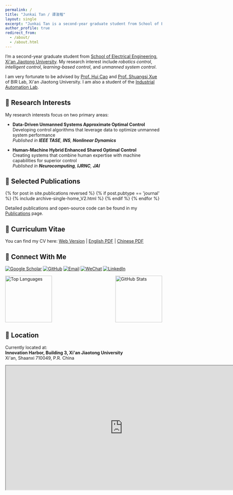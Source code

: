 ```yaml
---
permalink: /
title: "Junkai Tan / 谭浚楷"
layout: single
excerpt: "Junkai Tan is a second-year graduate student from School of Electrical Engineering, Xi'an Jiaotong University. His research interest include robotics control, intelligent control, learning-based control, and unmanned system control."
author_profile: true
redirect_from: 
  - /about/
  - /about.html
---
```



<!-- ## 👨‍💼 About Me | 个人简介 -->
I’m a second-year graduate student from [School of Electrical Engineering](https://ee.xjtu.edu.cn/), [Xi'an Jiaotong University](https://www.xjtu.edu.cn/). My research interest include *robotics control*, *intelligent control*, *learning-based control*, and *unmanned system control*.
<!-- - 🌐 Personal Website: [tanjunkai2001.github.io](https://tanjunkai2001.github.io) -->

I am very fortunate to be advised by [Prof. Hui Cao](http://gr.xjtu.edu.cn/en/web/huicao) and [Prof. Shuangsi Xue](https://gr.xjtu.edu.cn/en/web/xssxjtu) of BIR Lab, Xi'an Jiaotong University. I am also a student of the [Industrial Automation Lab](https://ee.xjtu.edu.cn/szdw/bssds/gyzdhjys.htm).

## 🔬 Research Interests
My research interests focus on two primary areas:

- **Data-Driven Unmanned Systems Approximate Optimal Control**  
  Developing control algorithms that leverage data to optimize unmanned system performance  
  *Published in **IEEE TASE**, **INS**, **Nonlinear Dynamics***

- **Human-Machine Hybrid Enhanced Shared Optimal Control**  
  Creating systems that combine human expertise with machine capabilities for superior control  
  *Published in **Neurocomputing**, **IJRNC**, **JAI***

<!-- ## 💻 Core Competencies
- **Theoretical Research**: Solid foundation in advanced control and reinforcement learning theory. Leading research on human-machine hybrid control with publications in top journals including IEEE TASE, Information Sciences, and Nonlinear Dynamics.
- **Engineering Practice**: Extensive experience with unmanned systems development, including UAV-UGV collaborative control projects and multi-unmanned system hardware platforms based on optical motion capture systems. -->

## 📝 Selected Publications

<!-- 1. "[Prescribed performance robust approximate optimal tracking control via Stackelberg game](https://ieeexplore.ieee.org/document/10916718)", *IEEE Transactions on Automation Science and Engineering*, 2025.
2. "[Finite-time safe reinforcement learning control of multi-player nonzero-sum game for quadcopter systems](https://www.sciencedirect.com/science/article/pii/S002002552500249X)", *Information Sciences*, 2025.
3. "[Unmanned aerial-ground vehicle finite-time docking control via pursuit-evasion games](https://link.springer.com/10.1007/s11071-025-11021-6)", *Nonlinear Dynamics*, 2025.
4. "[Data-driven optimal shared control of unmanned aerial vehicles](https://www.sciencedirect.com/science/article/pii/S0925231225001006)", *Neurocomputing*, 2025. -->


{% for post in site.publications reversed %}
  {% if post.pubtype == 'journal' %}
    {% include archive-single-home_V2.html %}
  {% endif %}
{% endfor %}


Detailed publications and open-source code can be found in my [Publications](https://tanjunkai2001.github.io/publications/) page.

## 📄 Curriculum Vitae
You can find my CV here: [Web Version](https://tanjunkai2001.github.io/cv/) | [English PDF](../assets/Curriculum_Vitae.pdf) | [Chinese PDF](../assets/简历_谭浚楷_中文_V2.pdf)

## 🔗 Connect With Me
[![Google Scholar](https://img.shields.io/badge/Google_Scholar-4285F4?style=for-the-badge&logo=google-scholar&logoColor=white)](https://scholar.google.com/citations?user=KrOQdKAAAAAJ&hl=zh-CN) [![GitHub](https://img.shields.io/badge/GitHub-100000?style=for-the-badge&logo=github&logoColor=white)](https://github.com/tanjunkai2001) [![Email](https://img.shields.io/badge/Email-D14836?style=for-the-badge&logo=gmail&logoColor=white)](mailto:tanjk@stu.xjtu.edu.cn) [![WeChat](https://img.shields.io/badge/WeChat-07C160?style=for-the-badge&logo=wechat&logoColor=white)](../images/Wechat.jpg) [![LinkedIn](https://img.shields.io/badge/LinkedIn-0077B5?style=for-the-badge&logo=linkedin&logoColor=white)](https://www.linkedin.com/in/junkai-tan-366790268/)


<!-- ## 📫 Contact | 联系方式
- 📧 Email: tanjk@stu.xjtu.edu.cn -->

<div style="display: flex; align-items: center; justify-content: space-between; margin-bottom: 20px;">
  <img src="https://github-readme-stats-weld-six-22.vercel.app/api/top-langs/?username=tanjunkai2001&layout=compact" alt="Top Languages" height="150" style="max-height: 150px;" />
  <img src="https://github-readme-stats-weld-six-22.vercel.app/api?username=tanjunkai2001&count_private=true&show_icons=true" alt="GitHub Stats" height="150" style="max-height: 150px;" />
</div>




<!-- # 我的位置

这是我在香港大学的地址，显示在地图上： -->




## 📍 Location

Currently located at:  
**Innovation Harbor, Building 3, Xi'an Jiaotong University**  
Xi'an, Shaanxi 710049, P.R. China

<iframe src="https://www.google.com/maps/embed?pb=!1m18!1m12!1m3!1d3151.9025899306145!2d108.65573260987424!3d34.25227480045932!2m3!1f0!2f0!3f0!3m2!1i1024!2i768!4f13.1!3m3!1m2!1s0x366379efa86d5f73%3A0x46cfa915001c3d15!2sInnovation%20Harbor%2C%20Xi%27an%20Jiaotong%20University!5e0!3m2!1sen!2scn!4v1682500456789!5m2!1sen!2scn&maptype=satellite" width="750" height="400" style="border:1;" allowfullscreen="" loading="lazy" referrerpolicy="no-referrer-when-downgrade"></iframe>
